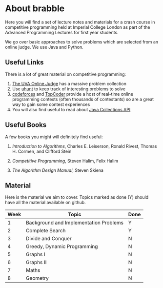 About brabble
=============

Here you will find a set of lecture notes and materials for a crash
course in competitive programming held at Imperial College London as
part of the Advanced Programming Lectures for first year students.

We go over basic approaches to solve problems which are selected from
an online judge. We use Java and Python.


## Useful Links

There is a lot of great material on competitive programming:

1. [The UVA Online Judge](http://uva.onlinejudge.org/) has a massive
   problem collection
2. Use [uhunt](http://uhunt.felix-halim.net/) to keep track of
   interesting problems to solve
3. [codeforces](http://codeforces.com) and
   [TopCoder](http://topcoder.com) provide a host of real-time online
   programming contests (often thousands of contestants) so are a
   great way to gain some contest experiences
4. You will also find useful to read about
   [Java Collections API](http://docs.oracle.com/javase/7/docs/api/java/util/Collections.html)

## Useful Books

A few books you might will definitely find useful:

1. _Introduction to Algorithms_, Charles E. Leiserson, Ronald Rivest,
   Thomas H. Cormen, and Clifford Stein

2. _Competitive Programming_, Steven Halim, Felix Halim

3. _The Algorithm Design Manual_, Steven Skiena

## Material

Here is the material we aim to cover. Topics marked as done (Y) should
have all the material available on github.

| Week | Topic                                  | Done |
|------|----------------------------------------|------|
|    1 | Background and Implementation Problems | Y    |
|    2 | Complete Search                        | Y    |
|    3 | Divide and Conquer                     | N    |
|    4 | Greedy, Dynamic Programming            | N    |
|    5 | Graphs I                               | N    |
|    6 | Graphs II                              | N    |
|    7 | Maths                                  | N    |
|    8 | Geometry                               | N    |
